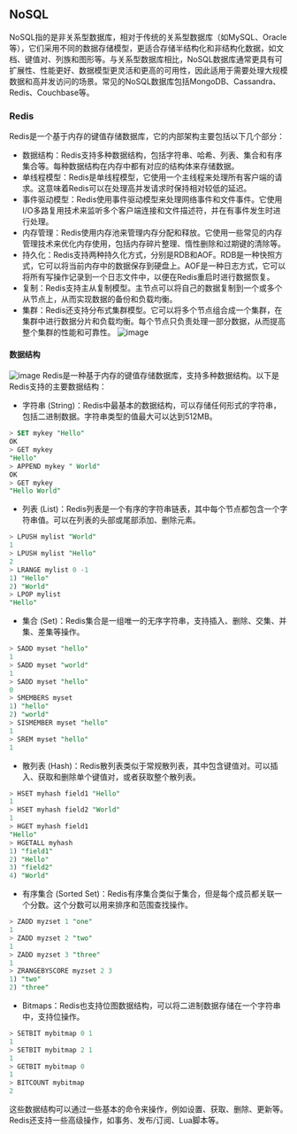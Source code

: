 ## NoSQL
NoSQL指的是非关系型数据库，相对于传统的关系型数据库（如MySQL、Oracle等），它们采用不同的数据存储模型，更适合存储半结构化和非结构化数据，如文档、键值对、列族和图形等。与关系型数据库相比，NoSQL数据库通常更具有可扩展性、性能更好、数据模型更灵活和更高的可用性，因此适用于需要处理大规模数据和高并发访问的场景。常见的NoSQL数据库包括MongoDB、Cassandra、Redis、Couchbase等。
### Redis
Redis是一个基于内存的键值存储数据库，它的内部架构主要包括以下几个部分：
- 数据结构：Redis支持多种数据结构，包括字符串、哈希、列表、集合和有序集合等。每种数据结构在内存中都有对应的结构体来存储数据。
- 单线程模型：Redis是单线程模型，它使用一个主线程来处理所有客户端的请求。这意味着Redis可以在处理高并发请求时保持相对较低的延迟。
- 事件驱动模型：Redis使用事件驱动模型来处理网络事件和文件事件。它使用I/O多路复用技术来监听多个客户端连接和文件描述符，并在有事件发生时进行处理。
- 内存管理：Redis使用内存池来管理内存分配和释放。它使用一些常见的内存管理技术来优化内存使用，包括内存碎片整理、惰性删除和过期键的清除等。
- 持久化：Redis支持两种持久化方式，分别是RDB和AOF。RDB是一种快照方式，它可以将当前内存中的数据保存到硬盘上。AOF是一种日志方式，它可以将所有写操作记录到一个日志文件中，以便在Redis重启时进行数据恢复。
- 复制：Redis支持主从复制模型。主节点可以将自己的数据复制到一个或多个从节点上，从而实现数据的备份和负载均衡。
- 集群：Redis还支持分布式集群模型。它可以将多个节点组合成一个集群，在集群中进行数据分片和负载均衡。每个节点只负责处理一部分数据，从而提高整个集群的性能和可靠性。
![image](https://user-images.githubusercontent.com/107925483/230647203-0107e47c-a1b2-43f2-9505-fe75f76a0bbd.png)
#### 数据结构
![image](https://user-images.githubusercontent.com/107925483/230647830-a3c3869d-a3e8-497b-9157-5e0c5cb270a7.png)
Redis是一种基于内存的键值存储数据库，支持多种数据结构。以下是Redis支持的主要数据结构：
- 字符串 (String)：Redis中最基本的数据结构，可以存储任何形式的字符串，包括二进制数据。字符串类型的值最大可以达到512MB。
``` sql
> SET mykey "Hello"
OK
> GET mykey
"Hello"
> APPEND mykey " World"
OK
> GET mykey
"Hello World"

```
- 列表 (List)：Redis列表是一个有序的字符串链表，其中每个节点都包含一个字符串值。可以在列表的头部或尾部添加、删除元素。
``` sql
> LPUSH mylist "World"
1
> LPUSH mylist "Hello"
2
> LRANGE mylist 0 -1
1) "Hello"
2) "World"
> LPOP mylist
"Hello"

```
- 集合 (Set)：Redis集合是一组唯一的无序字符串，支持插入、删除、交集、并集、差集等操作。
``` sql
> SADD myset "hello"
1
> SADD myset "world"
1
> SADD myset "hello"
0
> SMEMBERS myset
1) "hello"
2) "world"
> SISMEMBER myset "hello"
1
> SREM myset "hello"
1

```
- 散列表 (Hash)：Redis散列表类似于常规散列表，其中包含键值对。可以插入、获取和删除单个键值对，或者获取整个散列表。
``` sql
> HSET myhash field1 "Hello"
1
> HSET myhash field2 "World"
1
> HGET myhash field1
"Hello"
> HGETALL myhash
1) "field1"
2) "Hello"
3) "field2"
4) "World"

```
- 有序集合 (Sorted Set)：Redis有序集合类似于集合，但是每个成员都关联一个分数。这个分数可以用来排序和范围查找操作。
``` sql
> ZADD myzset 1 "one"
1
> ZADD myzset 2 "two"
1
> ZADD myzset 3 "three"
1
> ZRANGEBYSCORE myzset 2 3
1) "two"
2) "three"

```
- Bitmaps：Redis也支持位图数据结构，可以将二进制数据存储在一个字符串中，支持位操作。
``` sql
> SETBIT mybitmap 0 1
1
> SETBIT mybitmap 2 1
1
> GETBIT mybitmap 0
1
> BITCOUNT mybitmap
2

```
这些数据结构可以通过一些基本的命令来操作，例如设置、获取、删除、更新等。Redis还支持一些高级操作，如事务、发布/订阅、Lua脚本等。

